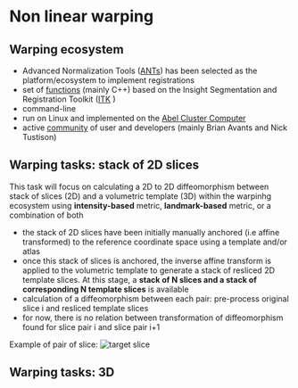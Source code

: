 # Non linear warping

## Warping ecosystem
  + Advanced Normalization Tools ([ANTs](http://stnava.github.io/ANTs/)) has been selected as the platform/ecosystem to implement registrations
  + set of [functions](https://github.com/stnava/ANTs) (mainly C++) based on the Insight Segmentation and Registration Toolkit ([ITK](https://itk.org/) )
  + command-line
  + run on Linux and implemented on the [Abel Cluster Computer](http://www.uio.no/english/services/it/research/hpc/abel/)
  + active [community](https://sourceforge.net/p/advants/discussion/) of user and developers (mainly Brian Avants and Nick Tustison)

## Warping tasks: stack of 2D slices
This task will focus on calculating a 2D to 2D diffeomorphism between stack of slices (2D) and a volumetric template (3D) within the warpinhg ecosystem using **intensity-based** metric, **landmark-based** metric, or a combination of both
  + the stack of 2D slices have been initially manually anchored (i.e affine transformed) to the reference coordinate space using a template and/or atlas
  + once this stack of slices is anchored, the inverse affine transform is applied to the volumetric template to generate a stack of resliced 2D template slices. At this stage, a **stack of N slices and a stack of corresponding N template slices** is available
  + calculation of a diffeomorphism between each pair: pre-process original slice i and resliced template slices
  + for now, there is no relation between transformation of diffeomorphism found for slice pair i and slice pair i+1

Example of pair of slice:
![target slice](https://www.github.com/ChrCoello/warp/2D/elastic/target.png?raw=true "Target Slice")

## Warping tasks: 3D
